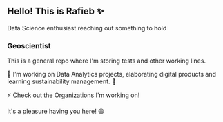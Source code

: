 ## Hello! This is Rafieb ✨
Data Science enthusiast reaching out something to hold

### Geoscientist

This is a general repo where I'm storing tests and other working lines.

🔭 I’m working on Data Analytics projects, elaborating digital products and learning sustainability management. 🌱 

⚡ Check out the Organizations I'm working on!

It's a pleasure having you here! 😄

<!--
**rafie-b/rafie-b** is a ✨ _special_ ✨ repository because its `README.md` (this file) appears on your GitHub profile.

Here are some ideas to get you started:
 
- 👯 I’m looking to collaborate on ...
- 🤔 I’m looking for help with ...
- 💬 Ask me about ...
- 📫 How to reach me: ...
- 😄 Pronouns: ...
- ⚡ Fun fact: ...
-->
